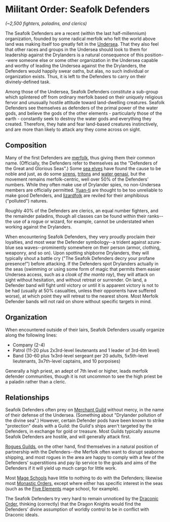 # Militant Order: Seafolk Defenders
*(~2,500 fighters, paladins, and clerics)*

The Seafolk Defenders are a recent (within the last half-millennium) organization, founded by some radical merfolk who felt the world above land was making itself too greatly felt in the [Undersea](../../Geography/Undersea.md). That they also feel that other races and groups in the Undersea should look to them for leadership against the Drylanders is a natural consequence of this position--were someone else or some other organization in the Undersea capable and worthy of leading the Undersea against the the Drylanders, the Defenders would happily swear oaths, but alas, no such individual or organization exists. Thus, it is left to the Defenders to carry on their divinely-defined task.

Among those of the Undersea, Seafolk Defenders constitute a sub-group which splintered off from ordinary merfolk based on their uniquely religious fervor and unusually hostile attitude toward land-dwelling creatures. Seafolk Defenders see themselves as defenders of the primal power of the water gods, and believe the gods of the other elements - particularly those of the earth - constantly seek to destroy the water gods and everything they created. Therefore, they hate and fear land-based creatures instinctively, and are more than likely to attack any they come across on sight.

## Composition
Many of the first Defenders are [merfolk](../../Races/Merfolk.md), thus giving them their common name. (Officially, the Defenders refer to themselves as the "Defenders of the Great and Glorious Seas".) Some [sea elves](../../Races/Elves/Sea.md) have found the cause to be noble and just, as do some [sirens](../../Races/Siren.md), [tritons](../../Races/Tritons.md) and [water genasi](../../Races/Genasi/Water.md), but the movement remains merfolk-centric, well over 50% of the Defenders' numbers. While they often make use of Drylander spies, no non-Undersea members are officially permitted. [Yuan-ti](../../Races/YuanTi.md) are thought to be too unreliable to make good Defenders, and [lizardfolk](../../Races/Lizardfolk.md) are reviled for their amphibious ("polluted") natures.

Roughly 40% of the Defenders are clerics, an equal number fighters, and the remainder paladins, though all classes can be found within their ranks--the use of a rogue or wizard, for example, cannot be understated when working against the Drylanders.

When encountering Seafolk Defenders, they very proudly proclaim their loyalties, and most wear the Defender symbology--a trident against azure-blue sea waves--prominently somewhere on their person (armor, clothing, weaponry, and so on). Upon spotting shipborne Drylanders, they will typically shout a battle cry ("The Seafolk Defenders decry your profane presence!") before attacking. If the Defenders spot Drylanders actually in the seas (swimming or using some form of magic that permits them easier Undersea access, such as a *cloak of the manta ray*), they will attack on sight without hesitation, and without retreat or surrender. On land, a Defender band will fight until victory or until it is apparent victory is not to be had (usually at 50% casualties, unless their opponents have suffered worse), at which point they will retreat to the nearest shore. Most Merfolk Defender bands will not raid on shore without specific targets in mind.

## Organization
When encountered outside of their lairs, Seafolk Defenders usually organize along the following lines:

* Company (2-4)
* Patrol (11-20 plus 2x3rd-level lieutenants and 1 leader of 3rd-6th level)
* Band (30-60 plus 1x3rd-level sergeant per 20 adults, 5x5th-level lieutenants, 3x7th-level captains, and 10 porpoises)

Generally a high priest, an adept of 7th level or higher, leads merfolk defender communities, though it is not uncommon to see the high priest be a paladin rather than a cleric.


## Relationships
Seafolk Defenders often prey on [Merchant Guild](../MerchantGuilds/index.md) without mercy, in the name of their defense of the Undersea. (Something about "Drylander pollution of the divine sea".) However, certain Defender pods have been known to strike "protection" deals with a Guild: the Guild's ships aren't targeted by the Defenders, in exchange for gold or treasure. Most Guilds typically assume Seafolk Defenders are hostile, and will generally attack first.

[Rogues Guilds](../RoguesGuilds/index.md), on the other hand, find themselves in a natural position of partnership with the Defenders--the Merfolk often want to disrupt seaborne shipping, and most rogues in the area are happy to comply with a few of the Defenders' superstitions and pay lip service to the goals and aims of the Defenders if it will yield up much cargo for little work.

Most [Mage Schools](../MageSchools/index.md) have little to nothing to do with the Defenders; likewise most [Monastic Orders](../MonasticOrders/index.md), except where either has specific interest in the seas (such as the [Five Elements](../MageSchools/FiveElements.md) mage school, for example).

The Seafolk Defenders try very hard to remain unnoticed by the [Draconic Order](../MilitantOrders/DraconicOrder/index.md), thinking (correctly) that the Dragon Knights would find the Defenders' divine assumption of worldly control to be in conflict with Draconic ideals.
